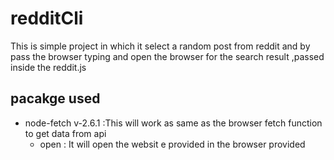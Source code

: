 # redditCli

This is simple project in which it select a random post from reddit and by pass the browser typing and open the browser for the search result ,passed inside the reddit.js

## pacakge used
  - node-fetch v-2.6.1 :This will  work as same as the browser fetch function to get data from api  
    - open : It will open the websit e provided in the browser provided
  
